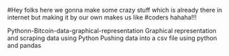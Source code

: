 #Hey folks here we gonna make some crazy stuff which is already there in internet but making it by our own makes us like #coders hahaha!!!

Pythonn-Bitcoin-data-graphical-representation
Graphical representation and scraping data using Python 
Pushing data into a csv file using python and pandas
